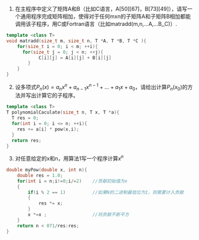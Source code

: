 1. 在主程序中定义了矩阵A和B（比如C语言，A\[50\]\[67\]，B\[73\]\[49\]），请写一个通用程序完成矩阵相加，使得对于任何mxn的子矩阵A和子矩阵B相加都能调用该子程序，用C或Fortran语言（比如matradd(m,n,...A,...B,,C)）.

```C++
template <class T>
void matradd(size_t m, size_t n, T *A, T *B, T *C ){
  	for(size_t i = 0; i < m; ++i){
      for(size_t j = 0; j < n; ++j){
      		C[i][j] = A[i][j] + B[i][j]
    	}
    }
}
```

2. 设多项式$P_n(x) = a_nx^n+a_{n-1}x^{n-1}+...+a_1x+a_0$，请给出计算$P_n(x_0)$的方法并写出计算它的子程序。

```c++
template <class T>
T polynomialCaculate(size_t n, T x, T *a){
  T res = 0;
  for(int i = 0; i <= n; ++i){
    res += a[i] * pow(x,i);
  }
  return res;
}
```

3. 对任意给定的x和n，用算法1写一个程序计算$x^n$

```C++
double myPow(double x, int n){
    double res = 1.0;
    for(int i = n;i!=0;i/=2)	//贡献初始值为x
    {
        if(i % 2 == 1)			//如果N的二进制最低位为1，则需要计入贡献
        {
            res *= x;	
        }
        x *=x ;					//将贡献不断平方
    }
    return n < 0?1/res:res;
}
```

